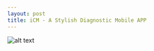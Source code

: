 ```yaml
---
layout: post
title: iCM - A Stylish Diagnostic Mobile APP
---
```

![alt text](https://rawgit.com/jinzhenfan/jinzhenfan.github.io/master/images/icm/view1.png "Chinese Ink Painting Style")

